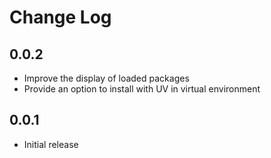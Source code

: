 # Change Log

## 0.0.2

- Improve the display of loaded packages
- Provide an option to install with UV in virtual environment

## 0.0.1

- Initial release